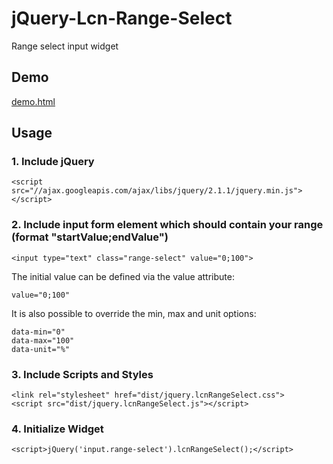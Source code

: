 jQuery-Lcn-Range-Select
==============================

Range select input widget


Demo
----

[demo.html](http://htmlpreview.github.com/?https://github.com/FaiblUG/jQuery-Lcn-Range-Select/blob/master/demo.html)


Usage
-----

### 1. Include jQuery
    
    <script src="//ajax.googleapis.com/ajax/libs/jquery/2.1.1/jquery.min.js"></script>

### 2. Include input form element which should contain your range (format "startValue;endValue")
    
    <input type="text" class="range-select" value="0;100">
    
The initial value can be defined via the value attribute:
    
    value="0;100"
    
It is also possible to override the min, max and unit options:
    
    data-min="0"
    data-max="100"
    data-unit="%"
    
### 3. Include Scripts and Styles
    
    <link rel="stylesheet" href="dist/jquery.lcnRangeSelect.css">
    <script src="dist/jquery.lcnRangeSelect.js"></script>
    
### 4. Initialize Widget
    
    <script>jQuery('input.range-select').lcnRangeSelect();</script>   
